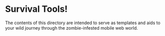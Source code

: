 # Survival Tools!

The contents of this directory are intended to serve as templates and aids to your wild journey through the zombie-infested mobile web world.